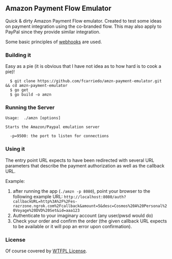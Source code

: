 ## Amazon Payment Flow Emulator

Quick & dirty Amazon Payment Flow emulator. Created to test some ideas on
payment integration using the co-branded flow. This may also apply to PayPal
since they provide similar integration.

Some basic principles of [webhooks](http://www.webhooks.org/) are used.

### Building it

Easy as a pie (it is obvious that I have not idea as to how hard is to cook a
pie)!

```
  $ git clone https://github.com/fcarriedo/amzn-payment-emulator.git && cd amzn-payment-emulator
  $ go get
  $ go build -o amzn
```

### Running the Server

```
Usage:  ./amzn [options]

Starts the Amazon/Paypal emulation server

  -p=9500: the port to listen for connections
```

### Using it

The entry point URL expects to have been redirected with several URL parameters
that describe the payment authorization as well as the callback URL.

Example:

  1. after running the app (`./amzn -p 8080`), point your browser to the
     following example URL:
`http://localhost:8080/auth?callbackURL=http%3A%2F%2Fes-razrzone.ngrok.com%2Fcallback&amount=5&desc=Cosmos%20A%20Personal%20Voyage%20DVD%20Set&id=aaa123`
  1. Authenticate to your imaginary account (any user/pwsd would do)
  1. Check your order and confirm the order (the given callback URL expects to
     be available or it will pop an error upon confirmation).

### License

Of course covered by [WTFPL License](http://www.wtfpl.net/).
